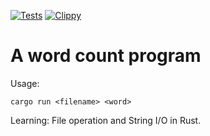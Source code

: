 [![Tests](https://github.com/nogibjj/jz404-rust-week7/actions/workflows/tests.yml/badge.svg)](https://github.com/nogibjj/jz404-rust-week7/actions/workflows/tests.yml)
[![Clippy](https://github.com/nogibjj/jz404-rust-week7/actions/workflows/lint.yml/badge.svg)](https://github.com/nogibjj/jz404-rust-week7/actions/workflows/lint.yml)

# A word count program

Usage:
```
cargo run <filename> <word>
```

Learning:
File operation and String I/O in Rust.
